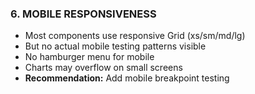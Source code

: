 ### 6. MOBILE RESPONSIVENESS

- Most components use responsive Grid (xs/sm/md/lg)
- But no actual mobile testing patterns visible
- No hamburger menu for mobile
- Charts may overflow on small screens
- **Recommendation:** Add mobile breakpoint testing
